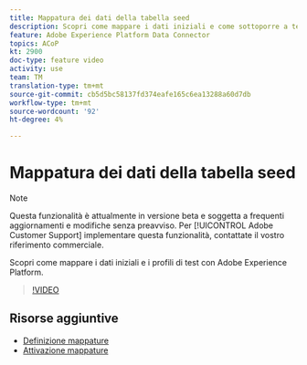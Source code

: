 ```yaml
---
title: Mappatura dei dati della tabella seed
description: Scopri come mappare i dati iniziali e come sottoporre a test i profili con Adobe Experience Platform (AEP)
feature: Adobe Experience Platform Data Connector
topics: ACoP
kt: 2900
doc-type: feature video
activity: use
team: TM
translation-type: tm+mt
source-git-commit: cb5d5bc58137fd374eafe165c6ea13288a60d7db
workflow-type: tm+mt
source-wordcount: '92'
ht-degree: 4%

---
```



# Mappatura dei dati della tabella seed

>[!NOTE]
>
>Questa funzionalità è attualmente in versione beta e soggetta a frequenti aggiornamenti e modifiche senza preavviso.
>Per [!UICONTROL Adobe Customer Support] implementare questa funzionalità, contattate il vostro riferimento commerciale.

Scopri come mappare i dati iniziali e i profili di test con Adobe Experience Platform.

>[!VIDEO](https://video.tv.adobe.com/v/27264?quality=12)

## Risorse aggiuntive

* [Definizione mappature](https://docs.adobe.com/content/help/en/campaign-standard/using/administrating/mapping-campaign-and-aep-data/aep-mapping-definition.html)
* [Attivazione mappature](https://docs.adobe.com/content/help/en/campaign-standard/using/administrating/mapping-campaign-and-aep-data/aep-mapping-activation.html)

